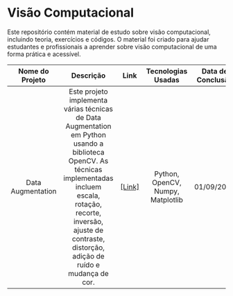 # Visão Computacional

Este repositório contém material de estudo sobre visão computacional, incluindo teoria, exercícios e códigos. O material foi criado para ajudar estudantes e profissionais a aprender sobre visão computacional de uma forma prática e acessível.

| Nome do Projeto | Descrição | Link | Tecnologias Usadas | Data de Conclusão | Status do Projeto |
| :---------------: | :---------: | :----: | :------------------: | :-----------------: | :-----------------: |
| Data Augmentation | Este projeto implementa várias técnicas de Data Augmentation em Python usando a biblioteca OpenCV. As técnicas implementadas incluem escala, rotação, recorte, inversão, ajuste de contraste, distorção, adição de ruído e mudança de cor. | [[Link]](https://github.com/lucenfort/data-augmentation.git) | Python, OpenCV, Numpy, Matplotlib | 01/09/2023 | Concluído |
